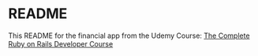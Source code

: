 # README

This README for the financial app from the Udemy Course: [The Complete Ruby on Rails Developer Course](https://www.udemy.com/course/the-complete-ruby-on-rails-developer-course/)
